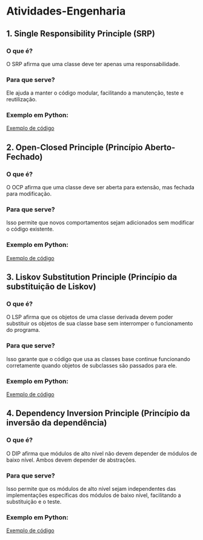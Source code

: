 # Atividades-Engenharia

## 1. Single Responsibility Principle (SRP)
### O que é?
O SRP afirma que uma classe deve ter apenas uma responsabilidade.
### Para que serve?
Ele ajuda a manter o código modular, facilitando a manutenção, teste e reutilização.
### Exemplo em Python:

<a href="https://github.com/matheusa1/Atividades-Engenharia/blob/main/exemplos/S.py" target="_blank">Exemplo de código </a>

## 2. Open-Closed Principle (Princípio Aberto-Fechado)
### O que é?
O OCP afirma que uma classe deve ser aberta para extensão, mas fechada para modificação.
### Para que serve?
Isso permite que novos comportamentos sejam adicionados sem modificar o código existente.
### Exemplo em Python:

<a href="https://github.com/matheusa1/Atividades-Engenharia/blob/main/exemplos/O.py" target="_blank">Exemplo de código </a>

## 3. Liskov Substitution Principle (Princípio da substituição de Liskov)
### O que é?
O LSP afirma que os objetos de uma classe derivada devem poder substituir os objetos de sua classe base sem interromper o funcionamento do programa.
### Para que serve?
Isso garante que o código que usa as classes base continue funcionando corretamente quando objetos de subclasses são passados para ele.
### Exemplo em Python:

<a href="https://github.com/matheusa1/Atividades-Engenharia/blob/main/exemplos/L.py" target="_blank">Exemplo de código </a>

## 4. Dependency Inversion Principle (Princípio da inversão da dependência)
### O que é?
O DIP afirma que módulos de alto nível não devem depender de módulos de baixo nível. Ambos devem depender de abstrações.
### Para que serve?
Isso permite que os módulos de alto nível sejam independentes das implementações específicas dos módulos de baixo nível, facilitando a substituição e o teste.
### Exemplo em Python:

<a href="https://github.com/matheusa1/Atividades-Engenharia/blob/main/exemplos/D.py" target="_blank">Exemplo de código </a>

